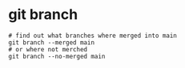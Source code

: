 # git branch

```SHELL
# find out what branches where merged into main
git branch --merged main
# or where not merched 
git branch --no-merged main
```